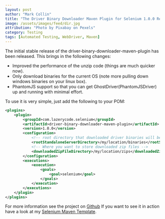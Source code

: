 ```yaml
---
layout: post
author: "Mark Collin"
title: "The Driver Binary Downloader Maven Plugin for Selenium 1.0.0 Released"
image: /assets/images/feed/dir.jpg
attribution: "Photo by Pixabay on Pexels"
category: Testing
tags: [Automated Testing, WebDriver, Maven]
---
```

The initial stable release of the driver-binary-downloader-maven-plugin has been released. This brings in the following changes:

- Improved the performance of the unzip code (things are much quicker now).
- Only download binaries for the current OS (note more pulling down windows binaries on your linux box).
- PhantomJS support so that you can get GhostDriver(PhantomJSDriver) up and running with minimal effort.

To use it is very simple, just add the following to your POM:

```xml
<plugins>
    <plugin>
        <groupId>com.lazerycode.selenium</groupId>
        <artifactId>driver-binary-downloader-maven-plugin</artifactId>
        <version>1.0.0</version>
        <configuration>
            <!-- root directory that downloaded driver binaries will be stored in -->
            <rootStandaloneServerDirectory>/my/location/binaries</rootStandaloneServerDirectory>
            <!-- Where you want to store downloaded zip files -->
            <downloadedZipFileDirectory>/my/location/zips</downloadedZipFileDirectory>
        </configuration>
        <executions>
            <execution>
                <goals>
                    <goal>selenium</goal>
                </goals>
            </execution>
        </executions>
    </plugin>
</plugins>
```

For more information see the project on [Github](https://github.com/Ardesco/selenium-standalone-server-plugin)
If you want to see it in action have a look at my [Selenium Maven Template](https://github.com/Ardesco/Selenium-Maven-Template).
